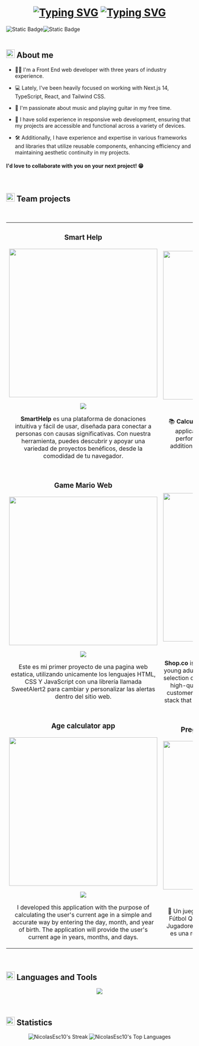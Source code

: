 <h1 align="center">
  <a href="https://git.io/typing-svg"><img src="https://readme-typing-svg.demolab.com?font=JetBrains+Mono&weight=700&size=50&pause=1000&color=00FFFF&center=true&vCenter=true&repeat=false&random=false&width=700&height=60&lines=Hi!%2C+I'm+Nicolas" alt="Typing SVG" /></a>
  <a href="https://git.io/typing-svg"><img src="https://readme-typing-svg.demolab.com?font=JetBrains+Mono&weight=700&size=50&pause=1000&color=00FFFF&center=true&vCenter=true&repeat=false&random=false&width=750&height=62&lines=%F0%9F%91%A8%E2%80%8D%F0%9F%92%BB+A+Front+End+Developer" alt="Typing SVG" /></a>
</h1>

<div>

</div>
<div style="display: flex; flex-direction:row;">
  <img alt="Static Badge" src="https://img.shields.io/badge/LinkedIn-0077B5?style=for-the-badge&logo=linkedin&logoColor=white">
  <img alt="Static Badge" src="https://img.shields.io/badge/Instagram-E4405F?style=for-the-badge&logo=instagram&logoColor=white">
</div>
<br>

<h2 style="font-weight: 700;"><img src="https://raw.githubusercontent.com/Tarikul-Islam-Anik/Microsoft-Teams-Animated-Emojis/master/Emojis/Food/Hot%20Beverage.png" alt="Hot Beverage" width="23" height="23" /> About me</h2>

- 👨‍💻 I'm a Front End web developer with three years of industry experience.

- 💻 Lately, I've been heavily focused on working with Next.js 14, TypeScript, React, and Tailwind CSS.

- 🎸 I'm passionate about music and playing guitar in my free time.

- 📱 I have solid experience in responsive web development, ensuring that my projects are accessible and functional across a variety of devices.

- 🛠️ Additionally, I have experience and expertise in various frameworks and libraries that utilize reusable components, enhancing efficiency and maintaining aesthetic continuity in my projects.

#### I'd love to collaborate with you on your next project! 😁

<br>

<h2 style="font-weight: 700;"><img src="https://github.com/Tarikul-Islam-Anik/Animated-Fluent-Emojis/blob/master/Emojis/Travel%20and%20places/Rocket.png?raw=true" alt="Hot Beverage" width="23" height="23" />  Team projects</h2>
<br>

<table>
  <tr>
    <td align="center" >
      <h3 align="center">Smart Help</h3>
      <div align="center">
        <a href="https://smart-help-c16.vercel.app/" target="_blank"><img src="https://github.com/NicolasEsc10/NicolasEsc10/assets/113264514/c5cecb72-69b0-4110-8b62-a77735b664ec" width="400"></a>
        <p>
          <a href="https://github.com/No-Country/c16-60-t-node-react" target="_blank">
            <img src="https://img.shields.io/badge/CÓDIGO-ff9?style=for-the-badge&logo=github&logoColor=black">
          </a>
        </p>
        <p><strong>SmartHelp</strong> es una plataforma de donaciones intuitiva y fácil de usar, diseñada para conectar a personas con causas significativas. Con nuestra herramienta, puedes descubrir y apoyar una variedad de proyectos benéficos, desde la comodidad de tu navegador.</p>
      </div>
    </td> 
    <td align="center">
      <h3 align="center">Calculator App</h3>
      <div align="center">
        <a href="https://calculator-app-repository.netlify.app/" target="_blank"><img src="https://github.com/NicolasEsc10/NicolasEsc10/assets/113264514/e0755569-857a-4c1d-957b-aebacf566ab1" width="400"></a>
        <p>
          <a href="https://github.com/NicolasEsc10/Calculator-app" target="_blank">
            <img src="https://img.shields.io/badge/CÓDIGO-ff9?style=for-the-badge&logo=github&logoColor=black">
          </a>
        </p>
        <p>📚 <strong>Calculator App</strong> is a simple and minimalist web application for a calculator. It allows users to perform basic arithmetic operations such as addition, subtraction, multiplication, and division accurately and precisely.</p>
      </div>
    </td>     
  </tr>
  <tr>
    <td align="center">
      <h3 align="center">Game Mario Web</h3>
      <div align="center">
        <a href="https://nicolasesc10.github.io/Game-Mario-Web/" target="_blank"><img src="https://github.com/user-attachments/assets/323301ab-7365-4a68-bc6c-74a296bcfbd9" width="400"></a>
        <p>
          <a href="https://github.com/NicolasEsc10/Game-Mario-Web" target="_blank">
            <img src="https://img.shields.io/badge/CÓDIGO-ff9?style=for-the-badge&logo=github&logoColor=black">
          </a>
        </p>
        <p>Este es mi primer proyecto de una pagina web estatica, utilizando unicamente los lenguajes HTML, CSS Y JavaScript con una librería llamada SweetAlert2 para cambiar y personalizar las alertas dentro del sitio web.</p>
      </div>
    </td>     
    <td align="center" >
      <h3 align="center">Shop.co</h3>
      <div align="center">
        <a href="https://github.com/Lostovayne/shop.co-ecommerce" target="_blank"><img src="https://github.com/user-attachments/assets/14fd60f0-7fc6-4319-92cd-8792a4cadf35" width="400"></a>
        <p>
          <a href="https://github.com/Lostovayne/shop.co-ecommerce" target="_blank">
            <img src="https://img.shields.io/badge/CÓDIGO-ff9?style=for-the-badge&logo=github&logoColor=black">
          </a>
        </p>
        <p><strong>Shop.co</strong> is a ecommerce platform designed for both young adults and seasoned shoppers, offering a rich selection of over 200 international brands and 2,000 high-quality products. Boasting 30,000+ happy customers, the platform is built using a robust tech stack that includes Next.js for frontend development</p>
      </div>
    </td> 
  </tr>
   <tr>
    <td align="center">
      <h3 align="center">Age calculator app</h3>
      <div align="center">
        <a href="https://nicolasesc10.github.io/Age-calculator-app/" target="_blank"><img src="https://github.com/user-attachments/assets/bcf47366-7f76-4acb-bf13-a8270f11619a" width="400"></a>
        <p>
          <a href="https://github.com/NicolasEsc10/Age-calculator-app" target="_blank">
            <img src="https://img.shields.io/badge/CÓDIGO-ff9?style=for-the-badge&logo=github&logoColor=black">
          </a>
        </p>
        <p>I developed this application with the purpose of calculating the user's current age in a simple and accurate way by entering the day, month, and year of birth. The application will provide the user's current age in years, months, and days.</p>
      </div>
    </td>     
    <td align="center">
      <h3 align="center">Preguntados Mundial Qatar 2022</h3>
      <div align="center">
        <a href="https://nicolasesc10.github.io/Preguntados-Mundial-Qatar-2022/" target="_blank"><img src="https://github.com/user-attachments/assets/0c8c01b7-e04a-4da5-ae0d-1a25af5e168e" width="400"></a>
        <p>
          <a href="https://github.com/NicolasEsc10/Preguntados-Mundial-Qatar-2022" target="_blank">
            <img src="https://img.shields.io/badge/CÓDIGO-ff9?style=for-the-badge&logo=github&logoColor=black">
          </a>
        </p>
        <p>🧉 Un juego web de preguntas sobre el Mundial de Fútbol Qatar 2022 con varios modos, incluyendo Jugadores, Mundial, Equipos y Partida Rápida, que es una recopilación de los modos mencionados.</p>
      </div>
    </td> 
  </tr>
</table>

<br>

<h2 style="font-weight: 700;"><img src="https://github.com/Tarikul-Islam-Anik/Animated-Fluent-Emojis/blob/master/Emojis/Objects/Desktop%20Computer.png?raw=true" width="23" height="23" /> Languages and Tools</h2>

<p align="center">
  <a href="https://skillicons.dev">
    <img src="https://skillicons.dev/icons?i=react,nextjs,tailwind,vite,nodejs,npm,yarn,pnpm,ts,js,html,css,sass,bootstrap,materialui,discord,netlify,vercel,github,git,bash,powershell,vscode,py,notion,figma&perline=10" />
  </a>
</p>
<br>

<h2 style="font-weight: 700;"><img src="https://github.com/Tarikul-Islam-Anik/Animated-Fluent-Emojis/blob/master/Emojis/Objects/Bar%20Chart.png?raw=true" width="23" height="23" /> Statistics</h2>

<div align="center">
  
  ![NicolasEsc10's Streak](https://github-readme-streak-stats.herokuapp.com/?user=NicolasEsc10&theme=vue-dark&hide_border=true)
  ![NicolasEsc10's Top Languages](https://github-readme-stats.vercel.app/api/top-langs/?username=NicolasEsc10&theme=vue-dark&show_icons=true&hide_border=true&layout=compact)
</div>
